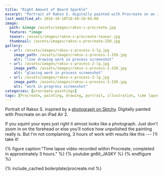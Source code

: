 ```yaml
---
title: "Right Amount of Beard Sparkle"
excerpt: "Portrait of Rakso S. digitally painted with Procreate on an iPad."
last_modified_at: 2016-10-10T10:49:10-04:00
image: 
  path: &image /assets/images/rakso-s-procreate.jpg
  feature: *image
  teaser: /assets/images/rakso-s-procreate-teaser.jpg
  thumbnail: /assets/images/rakso-s-procreate-250.jpg
gallery:
  - url: /assets/images/rakso-s-process-1-lg.jpg
    image_path: /assets/images/rakso-s-process-1-320.jpg
    alt: "line drawing work in process screenshot"
  - url: /assets/images/rakso-s-process-2-lg.jpg
    image_path: /assets/images/rakso-s-process-2-320.jpg
    alt: "glazing work in process screenshot"
  - url: /assets/images/rakso-s-process-3-lg.jpg
    image_path: /assets/images/rakso-s-process-3-320.jpg
    alt: "work in progress screenshot"
categories: [procreate-paintings]
tags: [Procreate, painting, drawing, portrait, illustration, time lapse, beard, Sktchy, black and white]
---
```


Portrait of Rakso S. inspired by a [photograph on Sktchy](http://sktchy.com/a4RQUD ). Digitally painted with Procreate on an iPad Air 2.

If you squint your eyes just right it almost looks like a photograph. Just don't zoom in on the forehead or else you'll notice how unpolished the painting really is. But I'm not complaining, 3 hours of work with results like this --- I'll take it!

{% figure caption:"Time lapse video recorded within Procreate, completed in approximately 3 hours." %}
{% youtube gn6it_JASKY %}
{% endfigure %}

{% include_cached boilerplate/procreate.md %}
